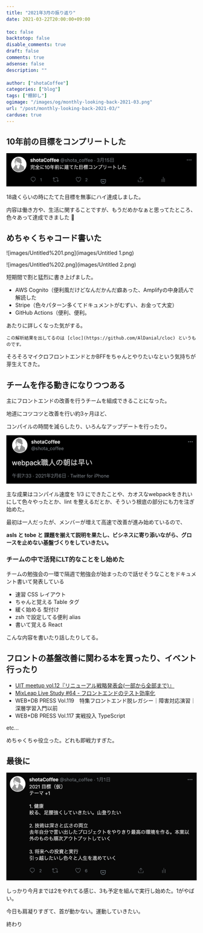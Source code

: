 ```yaml
---
title: "2021年3月の振り返り"
date: 2021-03-22T20:00:00+09:00

toc: false
backtotop: false
disable_comments: true
draft: false
comments: true
adsense: false
description: ""

author: ["shotaCoffee"]
categories: ["blog"]
tags: ["棚卸し"]
ogimage: "/images/og/monthly-looking-back-2021-03.png"
url: "/post/monthly-looking-back-2021-03/"
carduse: true
---
```


## 10年前の目標をコンプリートした

![images/Untitled.png](./images/Untitled.png)

18歳くらいの時にたてた目標を無事にハイ達成しました。

内容は働き方や、生活に関することですが、もうだめかなぁと思ってたところ、色々あって達成できました 🙌

## めちゃくちゃコード書いた

![images/Untitled%201.png](images/Untitled 1.png)

![images/Untitled%202.png](images/Untitled 2.png)

短期間で割と猛烈に書き上げました。

- AWS Cognito（便利風だけどなんだかんだ癖あった、Amplifyの中身読んで解読した
- Stripe（色々パターン多くてドキュメントがむずい、お金って大変）
- GitHub Actions（便利、便利。

あたりに詳しくなった気がする。

`この解析結果を出してるのは [cloc](https://github.com/AlDanial/cloc) というものです。`

そろそろマイクロフロントエンドとかBFFをちゃんとやりたいなという気持ちが芽生えてきた。

## チームを作る動きになりつつある

主にフロントエンドの改善を行うチームを組成できることになった。

地道にコツコツと改善を行い約3ヶ月ほど、

コンパイルの時間を減らしたり、いろんなアップデートを行ったり。

![images/Untitled%203.png](images/Untitled%203.png)

主な成果はコンパイル速度を 1/3 にできたことや、カオスなwebpackをきれいにして色々やったとか、lint を整えるだとか、そういう根底の部分にも力を注ぎ始めた。

最初は一人だったが、メンバーが増えて高速で改善が進み始めているので、

**asIs と tobe と 課題を揃えて説明を果たし、ビシネスに寄り添いながら、グロースを止めない基盤づくりをしていきたい。**

### チームの中で活発にLT的なことをし始めた

チームの勉強会の一環で隔週で勉強会が始まったので話せそうなことをドキュメント書いて発表している

- 速習 CSS レイアウト
- ちゃんと覚える Table タグ
- 緩く始める 型付け
- zsh で設定してる便利 alias
- 書いて覚える React

こんな内容を書いたり話したりしてる。

## フロントの基盤改善に関わる本を買ったり、イベント行ったり

- [UIT meetup vol.12『リニューアル戦略発表会(一部から全部まで)』](https://uit.connpass.com/event/201312/)
- [MixLeap Live Study #64 - フロントエンドのテスト効率化](https://yahoo-osaka.connpass.com/event/201930/)
- WEB+DB PRESS Vol.119　特集フロントエンド脱レガシー｜障害対応演習｜深層学習入門以前
- WEB+DB PRESS Vol.117 実戦投入 TypeScript

etc...

めちゃくちゃ役立った。どれも即戦力すぎた。

## 最後に

![images/Untitled%204.png](images/Untitled%204.png)

しっかり今月までは2をやれてる感じ、3も予定を組んで実行し始めた。1がやばい。

今日も肩凝りすぎて、首が動かない。運動していきたい。

終わり
